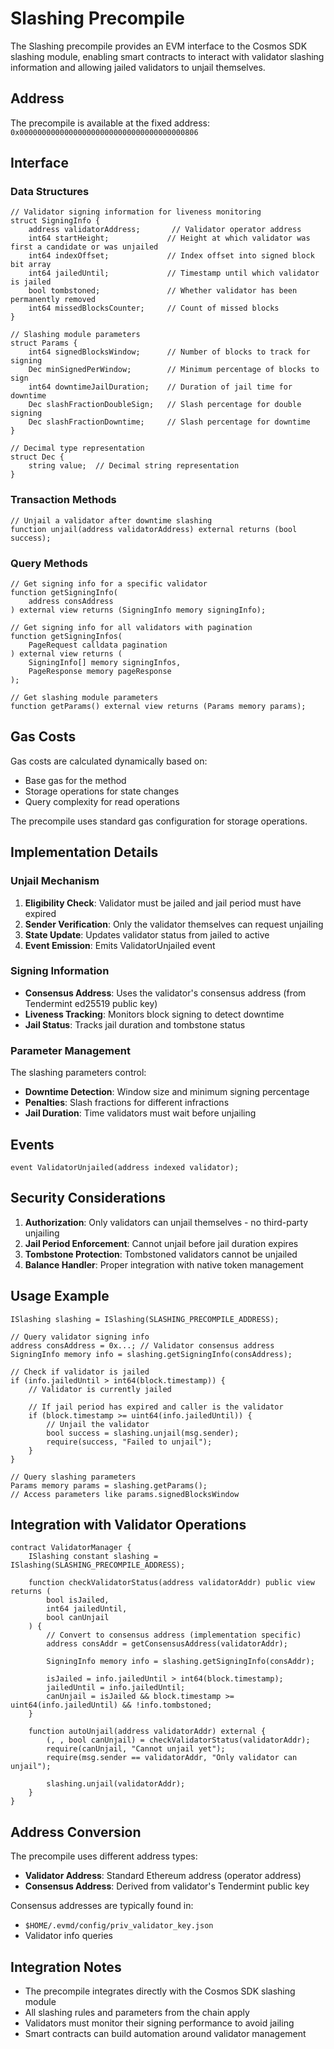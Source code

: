 # Slashing Precompile

The Slashing precompile provides an EVM interface to the Cosmos SDK slashing module, enabling smart contracts
to interact with validator slashing information and allowing jailed validators to unjail themselves.

## Address

The precompile is available at the fixed address: `0x0000000000000000000000000000000000000806`

## Interface

### Data Structures

```solidity
// Validator signing information for liveness monitoring
struct SigningInfo {
    address validatorAddress;       // Validator operator address
    int64 startHeight;             // Height at which validator was first a candidate or was unjailed
    int64 indexOffset;             // Index offset into signed block bit array
    int64 jailedUntil;             // Timestamp until which validator is jailed
    bool tombstoned;               // Whether validator has been permanently removed
    int64 missedBlocksCounter;     // Count of missed blocks
}

// Slashing module parameters
struct Params {
    int64 signedBlocksWindow;      // Number of blocks to track for signing
    Dec minSignedPerWindow;        // Minimum percentage of blocks to sign
    int64 downtimeJailDuration;    // Duration of jail time for downtime
    Dec slashFractionDoubleSign;   // Slash percentage for double signing
    Dec slashFractionDowntime;     // Slash percentage for downtime
}

// Decimal type representation
struct Dec {
    string value;  // Decimal string representation
}
```

### Transaction Methods

```solidity
// Unjail a validator after downtime slashing
function unjail(address validatorAddress) external returns (bool success);
```

### Query Methods

```solidity
// Get signing info for a specific validator
function getSigningInfo(
    address consAddress
) external view returns (SigningInfo memory signingInfo);

// Get signing info for all validators with pagination
function getSigningInfos(
    PageRequest calldata pagination
) external view returns (
    SigningInfo[] memory signingInfos,
    PageResponse memory pageResponse
);

// Get slashing module parameters
function getParams() external view returns (Params memory params);
```

## Gas Costs

Gas costs are calculated dynamically based on:

- Base gas for the method
- Storage operations for state changes
- Query complexity for read operations

The precompile uses standard gas configuration for storage operations.

## Implementation Details

### Unjail Mechanism

1. **Eligibility Check**: Validator must be jailed and jail period must have expired
2. **Sender Verification**: Only the validator themselves can request unjailing
3. **State Update**: Updates validator status from jailed to active
4. **Event Emission**: Emits ValidatorUnjailed event

### Signing Information

- **Consensus Address**: Uses the validator's consensus address (from Tendermint ed25519 public key)
- **Liveness Tracking**: Monitors block signing to detect downtime
- **Jail Status**: Tracks jail duration and tombstone status

### Parameter Management

The slashing parameters control:

- **Downtime Detection**: Window size and minimum signing percentage
- **Penalties**: Slash fractions for different infractions
- **Jail Duration**: Time validators must wait before unjailing

## Events

```solidity
event ValidatorUnjailed(address indexed validator);
```

## Security Considerations

1. **Authorization**: Only validators can unjail themselves - no third-party unjailing
2. **Jail Period Enforcement**: Cannot unjail before jail duration expires
3. **Tombstone Protection**: Tombstoned validators cannot be unjailed
4. **Balance Handler**: Proper integration with native token management

## Usage Example

```solidity
ISlashing slashing = ISlashing(SLASHING_PRECOMPILE_ADDRESS);

// Query validator signing info
address consAddress = 0x...; // Validator consensus address
SigningInfo memory info = slashing.getSigningInfo(consAddress);

// Check if validator is jailed
if (info.jailedUntil > int64(block.timestamp)) {
    // Validator is currently jailed

    // If jail period has expired and caller is the validator
    if (block.timestamp >= uint64(info.jailedUntil)) {
        // Unjail the validator
        bool success = slashing.unjail(msg.sender);
        require(success, "Failed to unjail");
    }
}

// Query slashing parameters
Params memory params = slashing.getParams();
// Access parameters like params.signedBlocksWindow
```

## Integration with Validator Operations

```solidity
contract ValidatorManager {
    ISlashing constant slashing = ISlashing(SLASHING_PRECOMPILE_ADDRESS);

    function checkValidatorStatus(address validatorAddr) public view returns (
        bool isJailed,
        int64 jailedUntil,
        bool canUnjail
    ) {
        // Convert to consensus address (implementation specific)
        address consAddr = getConsensusAddress(validatorAddr);

        SigningInfo memory info = slashing.getSigningInfo(consAddr);

        isJailed = info.jailedUntil > int64(block.timestamp);
        jailedUntil = info.jailedUntil;
        canUnjail = isJailed && block.timestamp >= uint64(info.jailedUntil) && !info.tombstoned;
    }

    function autoUnjail(address validatorAddr) external {
        (, , bool canUnjail) = checkValidatorStatus(validatorAddr);
        require(canUnjail, "Cannot unjail yet");
        require(msg.sender == validatorAddr, "Only validator can unjail");

        slashing.unjail(validatorAddr);
    }
}
```

## Address Conversion

The precompile uses different address types:

- **Validator Address**: Standard Ethereum address (operator address)
- **Consensus Address**: Derived from validator's Tendermint public key

Consensus addresses are typically found in:

- `$HOME/.evmd/config/priv_validator_key.json`
- Validator info queries

## Integration Notes

- The precompile integrates directly with the Cosmos SDK slashing module
- All slashing rules and parameters from the chain apply
- Validators must monitor their signing performance to avoid jailing
- Smart contracts can build automation around validator management
